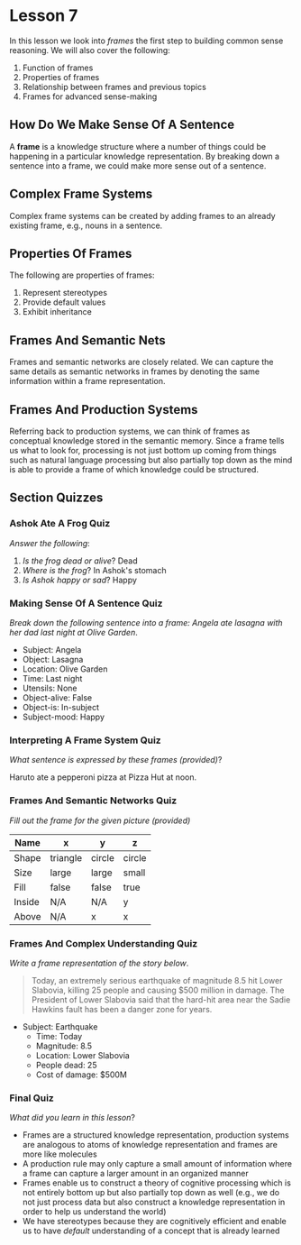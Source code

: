 # Lesson 7

In this lesson we look into _frames_ the first step to building common sense reasoning. We will also cover the following:

1. Function of frames
2. Properties of frames
3. Relationship between frames and previous topics
4. Frames for advanced sense-making

## How Do We Make Sense Of A Sentence

A **frame** is a knowledge structure where a number of things could be happening in a particular knowledge representation. By breaking down a sentence into a frame, we could make more sense out of a sentence.

## Complex Frame Systems

Complex frame systems can be created by adding frames to an already existing frame, e.g., nouns in a sentence.

## Properties Of Frames

The following are properties of frames:

1. Represent stereotypes
2. Provide default values
3. Exhibit inheritance

## Frames And Semantic Nets

Frames and semantic networks are closely related. We can capture the same details as semantic networks in frames by denoting the same information within a frame representation.

## Frames And Production Systems

Referring back to production systems, we can think of frames as conceptual knowledge stored in the semantic memory. Since a frame tells us what to look for, processing is not just bottom up coming from things such as natural language processing but also partially top down as the mind is able to provide a frame of which knowledge could be structured.

## Section Quizzes

### Ashok Ate A Frog Quiz

_Answer the following_:

1. _Is the frog dead or alive_? Dead
2. _Where is the frog_? In Ashok's stomach
3. _Is Ashok happy or sad_? Happy

### Making Sense Of A Sentence Quiz

_Break down the following sentence into a frame: Angela ate lasagna with her dad last night at Olive Garden_.

- Subject: Angela
- Object: Lasagna
- Location: Olive Garden
- Time: Last night
- Utensils: None
- Object-alive: False
- Object-is: In-subject
- Subject-mood: Happy

### Interpreting A Frame System Quiz

_What sentence is expressed by these frames (provided)_?

Haruto ate a pepperoni pizza at Pizza Hut at noon.

### Frames And Semantic Networks Quiz

_Fill out the frame for the given picture (provided)_

| Name   | x        | y      | z      |
| ------ | -------- | ------ | ------ |
| Shape  | triangle | circle | circle |
| Size   | large    | large  | small  |
| Fill   | false    | false  | true   |
| Inside | N/A      | N/A    | y      |
| Above  | N/A      | x      | x      |

### Frames And Complex Understanding Quiz

_Write a frame representation of the story below_.

> Today, an extremely serious earthquake of magnitude 8.5 hit Lower Slabovia, killing 25 people and causing \$500 million in damage. The President of Lower Slabovia said that the hard-hit area near the Sadie Hawkins fault has been a danger zone for years.

- Subject: Earthquake
  - Time: Today
  - Magnitude: 8.5
  - Location: Lower Slabovia
  - People dead: 25
  - Cost of damage: \$500M

### Final Quiz

_What did you learn in this lesson_?

- Frames are a structured knowledge representation, production systems are analogous to atoms of knowledge representation and frames are more like molecules
- A production rule may only capture a small amount of information where a frame can capture a larger amount in an organized manner
- Frames enable us to construct a theory of cognitive processing which is not entirely bottom up but also partially top down as well (e.g., we do not just process data but also construct a knowledge representation in order to help us understand the world)
- We have stereotypes because they are cognitively efficient and enable us to have _default_ understanding of a concept that is already learned
